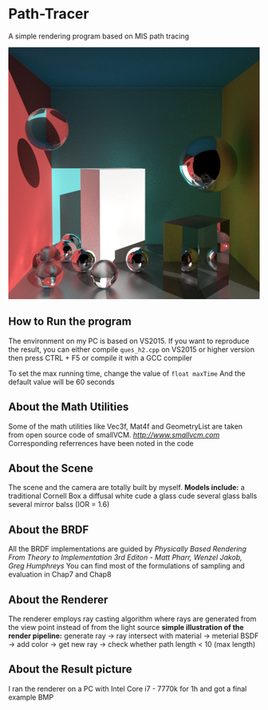 # Path-Tracer
A simple rendering program based on MIS path tracing

![avatar](./example.bmp)

## How to Run the program
The environment on my PC is based on VS2015. If you want to reproduce the result, you can either compile 
```ques_h2.cpp```
on VS2015 or higher version then press CTRL + F5 or compile it with a GCC compiler

To set the max running time, change the value of 
```float maxTime```
And the default value will be 60 seconds

## About the Math Utilities
Some of the math utilities like Vec3f, Mat4f and GeometryList are taken from open source code of smallVCM.
*http://www.smallvcm.com*
Corresponding referrences have been noted in the code

## About the Scene
The scene and the camera are totally built by myself.
**Models include:** 
a traditional Cornell Box
a diffusal white cude
a glass cude
several glass balls
several mirror balss (IOR = 1.6)

## About the BRDF
All the BRDF implementations are guided by 
*Physically Based Rendering From Theory to Implementation 3rd Editon - Matt Pharr, Wenzel Jakob, Greg Humphreys*
You can find most of the formulations of sampling and evaluation in Chap7 and Chap8

## About the Renderer
The renderer employs ray casting algorithm where rays are generated from the view point instead of from the light source
**simple illustration of the render pipeline:**
generate ray -> 
ray intersect with material -> 
meterial BSDF -> 
add color ->
get new ray -> 
check whether path length < 10 (max length)

## About the Result picture
I ran the renderer on a PC with Intel Core i7 - 7770k for 1h and got a final example BMP